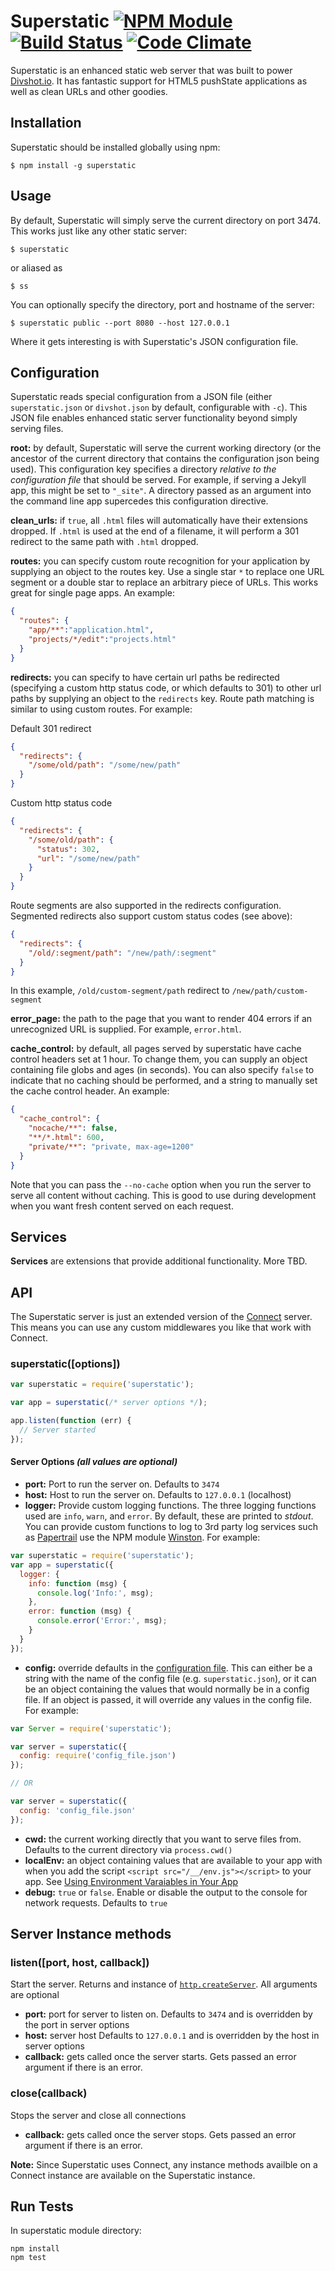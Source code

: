 # Superstatic   [![NPM Module](http://img.shields.io/npm/v/superstatic.svg?style=flat)](https://npmjs.org/package/superstatic) [![Build Status](http://img.shields.io/travis/divshot/superstatic.svg?style=flat)](https://travis-ci.org/divshot/superstatic) [![Code Climate](http://img.shields.io/codeclimate/github/divshot/superstatic.svg?style=flat)](https://codeclimate.com/github/divshot/superstatic)

Superstatic is an enhanced static web server that was built to power
[Divshot.io](http://www.divshot.io). It has fantastic support for HTML5
pushState applications as well as clean URLs and other goodies.

## Installation

Superstatic should be installed globally using npm:

```
$ npm install -g superstatic
```
    
## Usage

By default, Superstatic will simply serve the current directory on port
3474. This works just like any other static server:

```
$ superstatic
```

or aliased as

```
$ ss
```
    
You can optionally specify the directory, port and hostname of the server:

```
$ superstatic public --port 8080 --host 127.0.0.1
```
    
Where it gets interesting is with Superstatic's JSON configuration file.

## Configuration

Superstatic reads special configuration from a JSON file (either `superstatic.json`
or `divshot.json` by default, configurable with `-c`). This JSON file enables
enhanced static server functionality beyond simply serving files.

**root:** by default, Superstatic will serve the current working directory (or the
ancestor of the current directory that contains the configuration json being used).
This configuration key specifies a directory *relative to the configuration file* that
should be served. For example, if serving a Jekyll app, this might be set to `"_site"`.
A directory passed as an argument into the command line app supercedes this configuration
directive.

**clean_urls:** if `true`, all `.html` files will automatically have their extensions
dropped. If `.html` is used at the end of a filename, it will perform a 301 redirect
to the same path with `.html` dropped.

**routes:** you can specify custom route recognition for your application by supplying
an object to the routes key. Use a single star `*` to replace one URL segment or a
double star to replace an arbitrary piece of URLs. This works great for single page
apps. An example:

```json
{
  "routes": {
    "app/**":"application.html",
    "projects/*/edit":"projects.html"
  }
}
```

**redirects:** you can specify to have certain url paths be redirected (specifying a custom http status code, or which defaults to 301) to other url paths by supplying an object to the `redirects` key. Route path matching is similar to using custom routes. For example:

Default 301 redirect

```json
{
  "redirects": {
    "/some/old/path": "/some/new/path"
  }
}
```

Custom http status code

```json
{
  "redirects": {
    "/some/old/path": {
      "status": 302,
      "url": "/some/new/path"
    }
  }
}
```

Route segments are also supported in the redirects configuration. Segmented redirects also support custom status codes (see above):

```json
{
  "redirects": {
    "/old/:segment/path": "/new/path/:segment"
  }
}
```

In this example, `/old/custom-segment/path` redirect to `/new/path/custom-segment`

**error_page:** the path to the page that you want to render 404 errors if an unrecognized
URL is supplied. For example, `error.html`.

**cache_control:** by default, all pages served by superstatic have cache control headers set at
1 hour. To change them, you can supply an object containing file globs and ages (in seconds).
You can also specify `false` to indicate that no caching should be performed, and a string to
manually set the cache control header. An example:

```json
{
  "cache_control": {
    "nocache/**": false,
    "**/*.html": 600,
    "private/**": "private, max-age=1200"
  }
}
```

Note that you can pass the `--no-cache` option when you run the server to serve all content
without caching. This is good to use during development when you want fresh content served
on each request.

## Services

**Services** are extensions that provide additional functionality. More TBD.

## API

The Superstatic server is just an extended version of the [Connect](http://www.npmjs.org/package/connect) server. This means you can use any custom middlewares you like that work with Connect.

### superstatic([options])

```js
var superstatic = require('superstatic');

var app = superstatic(/* server options */);

app.listen(function (err) {
  // Server started
});
```

#### Server Options *(all values are optional)*

* **port:** Port to run the server on. Defaults to `3474`
* **host:** Host to run the server on. Defaults to `127.0.0.1` (localhost)
* **logger:** Provide custom logging functions. The three logging functions used are `info`, `warn`, and `error`. By default, these are printed to *stdout*. You can provide custom functions to log to 3rd party log services such as [Papertrail](https://papertrailapp.com/) use the NPM module [Winston](https://github.com/kenperkins/winston-papertrail). For example:

```js
var superstatic = require('superstatic');
var app = superstatic({
  logger: {
    info: function (msg) {
      console.log('Info:', msg);
    },
    error: function (msg) {
      console.error('Error:', msg);
    }
  }
});
```

* **config:** override defaults in the [configuration file](#configuration). This can either be a string with the name of the config file (e.g. `superstatic.json`), or it can be an object containing the values that would normally be in a config file. If an object is passed, it will override any values in the config file. For example:

```js
var Server = require('superstatic');

var server = superstatic({
  config: require('config_file.json')
});

// OR

var server = superstatic({
  config: 'config_file.json'
});
```

* **cwd:** the current working directly that you want to serve files from. Defaults to the current directory via `process.cwd()`
* **localEnv:** an object containing values that are available to your app with when you add the script `<script src="/__/env.js"></script>` to your app. See [Using Environment Varaiables in Your App](http://docs.divshot.com/guides/environment-variables)
* **debug:** `true` or `false`. Enable or disable the output to the console for network requests. Defaults to `true` 

## Server Instance methods

### listen([port, host, callback])

Start the server. Returns and instance of [`http.createServer`](http://nodejs.org/api/http.html#http_http_createserver_requestlistener). All arguments are optional

* **port:** port for server to listen on. Defaults to `3474` and is overridden by the port in server options
* **host:** server host Defaults to `127.0.0.1` and is overridden by the host in server options
* **callback:** gets called once the server starts. Gets passed an error argument if there is an error.

### close(callback)

Stops the server and close all connections

* **callback:** gets called once the server stops. Gets passed an error argument if there is an error.

**Note:** Since Superstatic uses Connect, any instance methods availble on a Connect instance are available on the Superstatic instance.

## Run Tests

In superstatic module directory:

```
npm install
npm test
```
